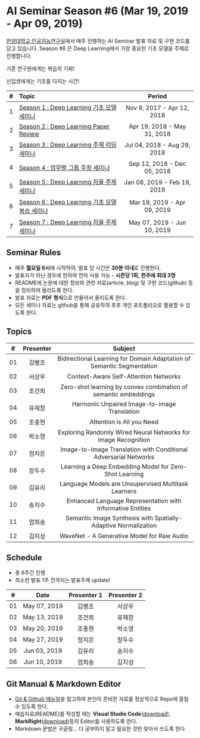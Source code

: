 # AI Seminar Season #6 (Mar 19, 2019 - Apr 09, 2019)
[한양대학교 인공지능연구실](http://ai.hanyang.ac.kr/)에서 매주 진행하는 AI Seminar 발표 자료 및 구현 코드를 담고 있습니다. Season #6 은 Deep Learning에서 가장 중요한 기초 모델을 주제로 진행합니다. 

기존 연구원에게는 복습의 기회!

신입생에게는 기초를 다지는 시간!

|#  | Topic                                  | Period |
|:--|:---------------------------------------|:---------------:|
|1  | [Season 1 : Deep Learning 기초 모델 세미나](https://github.com/roomylee/deep-learning-seminar/tree/master/season_1)  | Nov 9, 2017 - Apr 12, 2018|
|2  | [Season 2 : Deep Learning Paper Review](https://github.com/roomylee/deep-learning-seminar/tree/master/season_2) | Apr 19, 2018 - May 31, 2018 |
|3  | [Season 3 : Deep Learning 주제 리딩 세미나](https://github.com/roomylee/deep-learning-seminar/tree/master/season_3) | Jul 04, 2018 - Aug 29, 2018 |
|4  | [Season 4 : 업무별 그룹 주최 세미나](https://github.com/roomylee/deep-learning-seminar/tree/master/season_4) |  Sep 12, 2018 - Dec 05, 2018 |
|5  | [Season 5 : Deep Learning 자율 주제 세미나](https://github.com/roomylee/deep-learning-seminar/tree/master/season_5) |  Jan 08, 2019 - Feb 19, 2019 |
|6  | [Season 6 : Deep Learning 기초 모델 복습 세미나](https://github.com/roomylee/deep-learning-seminar/tree/master/season_6) |  Mar 19, 2019 - Apr 09, 2019 |
|7  | [Season 7 : Deep Learning 자율 주제 세미나](https://github.com/roomylee/deep-learning-seminar) |  May 07, 2019 - Jun 10, 2019 |

## Seminar Rules
* 매주 **월요일 6시**에 시작하여, 발표 당 시간은 **30분 이내**로 진행한다.
* 발표자가 아닌 경우에 한하여 연차 사용 가능 - **시즌당 1회, 한주에 최대 3명**
* README에 논문에 대한 정보와 관련 자료(article, blog) 및 구현 코드(github) 등을 정리하여 올리도록 한다.
* 발표 자료는 **PDF 형식**으로 만들어서 올리도록 한다.
* 모든 세미나 자료는 github을 통해 공유하여 추후 개인 포트폴리오로 활용할 수 있도록 한다.

## Topics
| #  | Presenter | Subject |
|:--:|:---------:|:-------:|
| 01 |   김병조   | Bidirectional Learning for Domain Adaptation of Semantic Segmentation |
| 02 |   서상우   | Context-Aware Self-Attention Networks |
| 03 |   조건희   | Zero-shot learning by convex combination of semantic embeddings |
| 04 |   유재창   | Harmonic Unpaired Image-to-image Translation |
| 05 |   조충현   | Attention is All you Need |
| 06 |   박소영   | Exploring Randomly Wired Neural Networks for Image Recognition |
| 07 |   정지은   | Image-to-Image Translation with Conditional Adversarial Networks |
| 08 |   장두수   | Learning a Deep Embedding Model for Zero-Shot Learning |
|  09  |  김유리   | Language Models are Unsupervised Multitask Learners |
|  10  |  송지수   | Enhanced Language Representation with Informative Entities |
|  11  |  엄희송   | Semantic Image Synthesis with Spatially-Adaptive Normalization |
|  12  |  김지성   | WaveNet - A Generative Model for Raw Audio |


## Schedule
* 총 6주간 진행
* 최소한 발표 1주 전까지는 발표주제 update!

| #  | Date         | Presenter 1 | Presenter 2 |
|:--:|:------------:|:-----------:|:-----------:|
| 01 | May 07, 2019 | 김병조       | 서상우        |
| 02 | May 13, 2019 | 조건희       | 유재창        |
| 03 | May 20, 2019 | 조충현       | 박소영        |
| 04 | May 27, 2019 | 정지은       | 장두수        |
| 05 | Jun 03, 2019 | 김유리       | 송지수        |
| 06 | Jun 10, 2019 | 엄희송       | 김지성        |

## Git Manual & Markdown Editor
* [Git & Github 메뉴얼](https://github.com/roomylee/deep-learning-seminar/blob/master/git%20%26%20github.pdf)을 참고하여 본인이 준비한 자료를 정상적으로 Repo에 올릴 수 있도록 한다.
* 예습자료(README)를 작성할 때는 **Visual Studio Code**([download](https://code.visualstudio.com/Download)), **MarkRight**([download](https://github.com/dvcrn/markright/releases/download/0.1.11/MarkRight_Windows64.exe))등의 Editor를 사용하도록 한다.
* Markdown 문법은 구글링... 다 공부하지 말고 필요한 것만 찾아서 쓰도록 한다.